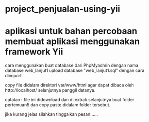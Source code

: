 # project_penjualan-using-yii
# aplikasi untuk bahan percobaan membuat aplikasi menggunakan framework Yii 

cara menggunakan 
buat database dari PhpMyadmin dengan nama database web_lanjut1
upload database "web_lanjut1.sql" dengan cara diimport

copy file didalam direktori 
var/www/html agar dapat dibaca oleh http://localhost/
selanjutnya panggil datanya.

catatan :
file ini didownload dan di extrak selanjutnya buat folder pertemuan5 dan copy paste didalam folder tersebut.

jika kurang jelas silahkan tinggalkan pesan......
